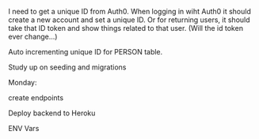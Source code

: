 I need to get a unique ID from Auth0. When logging in wiht Auth0 it should create a new account and set a unique ID. Or for returning users, it should take that ID token and show things related to that user. (Will the id token ever change...)

Auto incrementing unique ID for PERSON table. 

Study up on seeding and migrations


Monday:

create endpoints

Deploy backend to Heroku

ENV Vars